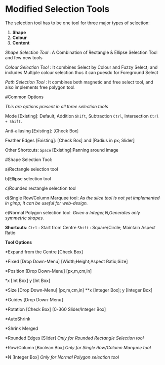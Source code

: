 # Modified Selection Tools

The selection tool has to be one tool for three major types of selection: 
1. **Shape** 
2. **Colour** 
3. **Content**

*Shape Selection Tool* :
A Combination of Rectangle & Ellipse Selection Tool and few new tools

*Colour Selection Tool* :
It combines Select by Colour and Fuzzy Select; and includes Multiple colour selection thus it can puesdo for Foreground Select

*Path Selection Tool* :
It combines both magnetic and free select tool, and also implements free polygon tool.

#Common Options

*This are options present in all three selection tools*

Mode [Existing]:
Default,
Addition `Shift`,
Subtraction `Ctrl`,
Intersection `Ctrl + Shift`.

Anti-aliasing [Existing]:
[Check Box]

Feather Edges [Existing]:
[Check Box] and [Radius in px; Slider] 

Other Shortcuts:
`Space` [Existing]:Panning around image

#Shape Selection Tool: 

a)Rectangle selection tool

b)Ellipse selection tool

c)Rounded rectangle selection tool

d)Single Row/Column Marquee tool:
  *As the slice tool is not yet implemented in gimp; it can be useful for web-design.*

e)Normal Polygon selection tool: 
  *Given a Integer,N,Generates only symmetric shapes.*
 
**Shortcuts**:
`Ctrl` : Start from Centre 
`Shift` : Square/Circle; Maintain Aspect Ratio

**Tool Options**

*Expand from the Centre [Check Box]

*Fixed [Drop Down-Menu] [Width;Height;Aspect Ratio;Size]

*Position [Drop Down-Menu] [px,m,cm,in]

*x [Int Box] y [Int Box]

*Size [Drop Down-Menu] [px,m,cm,in]
**x [Integer Box]; y [Integer Box]

*Guides [Drop Down-Menu]

*Rotation [Check Box] [0-360 Slider/Integer Box]

*AutoShrink

*Shrink Merged

*Rounded Edges [Slider] *Only for Rounded Rectangle Selection tool*

*Row/Column [Boolean Box] *Only for Single Row/Column Marquee tool*

*N [Integer Box] *Only for Normal Polygon selection tool*


